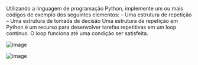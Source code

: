 Utilizando a linguagem de programação Python, implemente um ou mais códigos de exemplo dos seguintes elementos: – Uma estrutura de repetição – Uma estrutura de tomada de decisão
Uma estrutura de repetição em Python é um recurso para desenvolver tarefas repetitivas em um loop contínuo. O loop funciona até uma condição ser satisfeita.

![image](https://github.com/user-attachments/assets/98a834c9-7781-493d-8d59-e0ca1b77b937)

![image](https://github.com/user-attachments/assets/b7dac273-776c-443b-b24d-7f25a7dcedc6)
